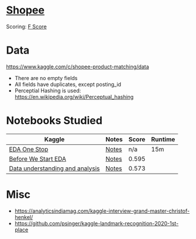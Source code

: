 # [Shopee](https://www.kaggle.com/c/shopee-product-matching)


Scoring: [F Score](https://en.wikipedia.org/wiki/F-score)

# Data

https://www.kaggle.com/c/shopee-product-matching/data


- There are no empty fields
- All fields have duplicates, except posting_id
- Perceptial Hashing is used: https://en.wikipedia.org/wiki/Perceptual_hashing

# Notebooks Studied

| Kaggle | Notes | Score | Runtime |
| ---    | ---   | ---   | --- |
| [EDA One Stop](https://www.kaggle.com/ishandutta/v5-shopee-indepth-eda-one-stop-for-all-your-needs) | [Notes](nb_%20OneStop.md) |n/a|15m|
|[Before We Start EDA](https://www.kaggle.com/maksymshkliarevskyi/shopee-before-we-start-eda-phash-baseline) | [Notes](nb_BeforeWeStart.md) | 0.595| |
|[Data understanding and analysis](https://www.kaggle.com/isaienkov/shopee-data-understanding-and-analysis) | [Notes](Isaienkov.md)|0.573||

# Misc

- https://analyticsindiamag.com/kaggle-interview-grand-master-christof-henkel/
- https://github.com/psinger/kaggle-landmark-recognition-2020-1st-place
